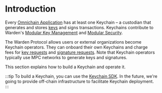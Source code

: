 ﻿---
sidebar_position: 1
---

# Introduction

Every [Omnichain Application](/learn/glossary#omnichain-application) has at least one Keychain – a custodian that generates and stores [keys](/learn/glossary#key) and signs transactions. Keychains contribute to Warden's [Modular Key Management](/learn/glossary#modular-key-management) and [Modular Security](/learn/glossary#modular-security).

The Warden Protocol allows users or external organizations become Keychain operators. They can onboard their own Keychains and charge fees for [key requests](/learn/glossary#key-request) and [signature requests](/learn/glossary#signature-request). Note that Keychain operators typically use MPC networks to generate keys and signatures.

This section explains how to build a Keychain and operate it.

:::tip
To build a Keychain, you can use the [Keychain SDK](/learn/glossary#keychain-sdk). In the future, we're going to provide off-chain infrastructure to facilitate Keychain deployment.
:::
